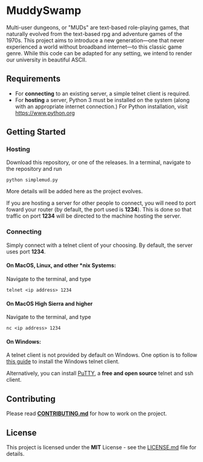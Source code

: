 # MuddySwamp

Multi-user dungeons, or "MUDs" are text-based role-playing games, that naturally evolved from the text-based rpg and adventure games of the 1970s. This project aims to introduce a new generation—one that never experienced a world without broadband internet—to this classic game genre. While this code can be adapted for any setting, we intend to render our university in beautiful ASCII. 

## Requirements
  - For **connecting** to an existing server, a simple telnet client is required.
  - For **hosting** a server, Python 3 must be installed on the system (along with an appropriate internet connection.) For Python installation, visit <https://www.python.org>

## Getting Started

### Hosting

Download this repository, or one of the releases. In a terminal, navigate to the repository and run

    python simplemud.py

More details will be added here as the project evolves.

If you are hosting a server for other people to connect, you will need to port foward your router (by default, the port used is **1234**). This is done so that traffic on port **1234** will be directed to the machine hosting the server.

### Connecting

Simply connect with a telnet client of your choosing. By default, the server uses port **1234**. 

#### On MacOS, Linux, and other *nix Systems:

Navigate to the terminal, and type

    telnet <ip address> 1234
		
#### On MacOS High Sierra and higher

Navigate to the terminal, and type

    nc <ip address> 1234

#### On Windows:

A telnet client is not provided by default on Windows. One option is to follow [this guide](http://technet.microsoft.com/en-us/library/cc771275%28v=ws.10%29.aspx)
to install the Windows telnet client.

Alternatively, you can install [PuTTY](https://putty.org/), a **free and open source** telnet and ssh client. 

## Contributing

Please read **[CONTRIBUTING.md](CONTRIBUTING.md)** for how to work on the project.

## License

This project is licensed under the **MIT** License - see the [LICENSE.md](LICENSE.md) file for details.

